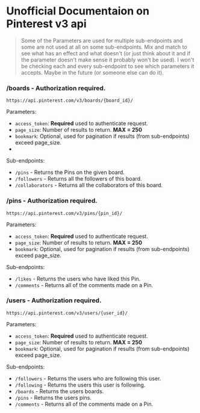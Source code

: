 # Unofficial Documentaion on Pinterest v3 api

> Some of the Parameters are used for multiple sub-endpoints and some are not used at all on some sub-endpoints. Mix and match to see what has an effect and what doesn't (or just think about it and if the parameter doesn't make sense it probably won't be used).
I won't be checking each and every sub-endpoint to see which parameters it accepts. Maybe in the future (or someone else can do it).

### /boards - **Authorization required.**
`https://api.pinterest.com/v3/boards/{board_id}/`

Parameters:

- `access_token`: **Required** used to authenticate request.
- `page_size`: Number of results to return. **MAX = 250**
- `bookmark`: Optional, used for pagination if results (from sub-endpoints) exceed page_size.
-

Sub-endpoints:

- `/pins` - Returns the Pins on the given board.
- `/followers` - Returns all the followers of this board.
- `/collaborators` - Returns all the collaborators of this board.

### /pins - **Authorization required.**
`https://api.pinterest.com/v3/pins/{pin_id}/`

Parameters:

- `access_token`: **Required** used to authenticate request.
- `page_size`: Number of results to return. **MAX = 250**
- `bookmark`: Optional, used for pagination if results (from sub-endpoints) exceed page_size.

Sub-endpoints:

- `/likes` - Returns the users who have liked this Pin.
- `/comments` - Returns all of the comments made on a Pin.

### /users - **Authorization required.**
`https://api.pinterest.com/v3/users/{user_id}/`

Parameters:

- `access_token`: **Required** used to authenticate request.
- `page_size`: Number of results to return. **MAX = 250**
- `bookmark`: Optional, used for pagination if results (from sub-endpoints) exceed page_size.

Sub-endpoints:

- `/followers` - Returns the users who are following this user.
- `/following` - Returns the users this user is following.
- `/boards` - Returns the users boards.
- `/pins` - Returns the users pins.
- `/comments` - Returns all of the comments made on a Pin.
